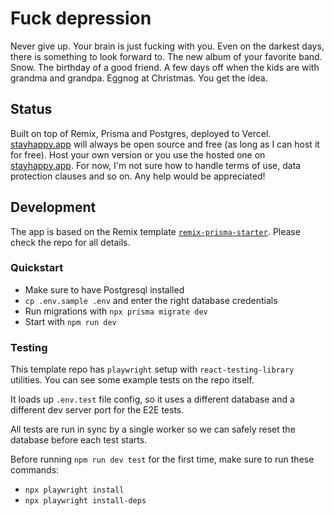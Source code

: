 # Fuck depression

Never give up. Your brain is just fucking with you. Even on the darkest days, there is something to look forward to. The new album of your favorite band. Snow. The birthday of a good friend. A few days off when the kids are with grandma and grandpa. Eggnog at Christmas. You get the idea.

## Status

Built on top of Remix, Prisma and Postgres, deployed to Vercel. [stayhappy.app](https://stayhappy.app) will always be open source and free (as long as I can host it for free). Host your own version or you use the hosted one on [stayhappy.app](https://stayhappy.app). For now, I'm not sure how to handle terms of use, data protection clauses and so on. Any help would be appreciated!

## Development

The app is based on the Remix template [`remix-prisma-starter`](https://github.com/jfranciscosousa/remix-prisma-starter). Please check the repo for all details.

### Quickstart

- Make sure to have Postgresql installed
- `cp .env.sample .env` and enter the right database credentials
- Run migrations with `npx prisma migrate dev`
- Start with `npm run dev`

### Testing

This template repo has `playwright` setup with `react-testing-library` utilities. You can see some example tests on the repo itself.

It loads up `.env.test` file config, so it uses a different database and a different dev server port for the E2E tests.

All tests are run in sync by a single worker so we can safely reset the database before each test starts.

Before running `npm run dev test` for the first time, make sure to run these commands:
- `npx playwright install`
- `npx playwright install-deps`
